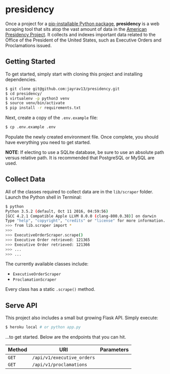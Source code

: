 # presidency

Once a project for a [pip-installable Python package](http://pypi.python.org/pypi/presidency), **presidency** is a web scraping tool that sits atop the vast amount of data in the [American Presidency Project](http://presidency.ucsb.edu). It collects and indexes important data related to the Office of the President of the United States, such as Executive Orders and Proclamations issued.

## Getting Started

To get started, simply start with cloning this project and installing dependencies.

```bash
$ git clone git@github.com:jayrav13/presidency.git
$ cd presidency/
$ virtualenv -p python3 venv
$ source venv/bin/activate
$ pip install -r requirements.txt
```

Next, create a copy of the `.env.example` file:

```bash
$ cp .env.example .env
```

Populate the newly created environment file. Once complete, you should have everything you need to get started.

**NOTE**: If electing to use a SQLite database, be sure to use an absolute path versus relative path. It is recommended that PostgreSQL or MySQL are used.

## Collect Data

All of the classes required to collect data are in the `lib/scraper` folder. Launch the Python shell in Terminal:

```bash
$ python
Python 3.5.2 (default, Oct 11 2016, 04:59:56)
[GCC 4.2.1 Compatible Apple LLVM 8.0.0 (clang-800.0.38)] on darwin
Type "help", "copyright", "credits" or "license" for more information.
>>> from lib.scraper import *
>>>
>>> ExecutiveOrderScraper.scrape()
>>> Executive Order retrieved: 121365
>>> Executive Order retrieved: 121366
>>> ...
>>> ...
```

The currently available classes include:

- `ExecutiveOrderScraper`
- `ProclamationScraper`

Every class has a static `.scrape()` method.

## Serve API

This project also includes a small but growing Flask API. Simply execute:

```bash
$ heroku local # or python app.py
```

...to get started. Below are the endpoints that you can hit.

| Method | URI | Parameters
|--------|-----|----------|
| `GET`    | `/api/v1/executive_orders` | |
| `GET`    | `/api/v1/proclamations`| |

